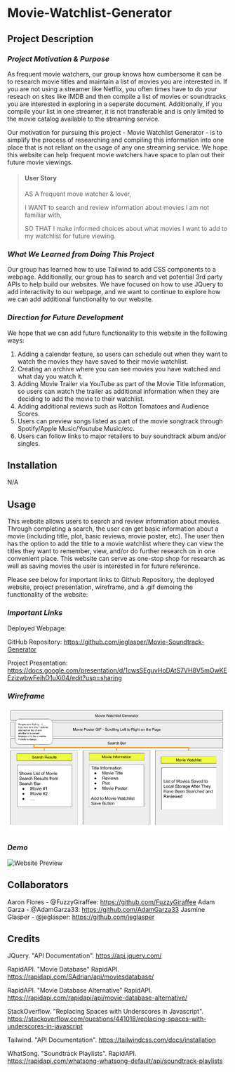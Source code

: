 # Movie-Watchlist-Generator

## **Project Description**

### *Project Motivation & Purpose*

As frequent movie watchers, our group knows how cumbersome it can be to research movie titles and maintain a list of movies you are interested in. If you are not using a streamer like Netflix, you often times have to do your reseach on sites like IMDB and then compile a list of movies or soundtracks you are interested in exploring in a seperate document. Additionally, if you compile your list in one streamer, it is not transferable and is only limited to the movie catalog available to the streaming service.

Our motivation for pursuing this project - Movie Watchlist Generator - is to simplify the process of researching and compiling this information into one place that is not reliant on the usage of any one streaming service. We hope this website can help frequent movie watchers have space to plan out their future movie viewings.

>#### **User Story**  
>
>AS A frequent move watcher & lover,
>
>I WANT to search and review information about movies I am not familiar with,
>
>SO THAT I make informed choices about what movies I want to add to my watchlist for future viewing.

### *What We Learned from Doing This Project*

Our group has learned how to use Tailwind to add CSS components to a webpage. Additionally, our group has to search and vet potential 3rd party APIs to help build our websites. We have focused on how to use JQuery to add interactivity to our webpage, and we want to continue to explore how we can add additional functionality to our website.

### *Direction for Future Development*

We hope that we can add future functionality to this website in the following ways:

1. Adding a calendar feature, so users can schedule out when they want to watch the movies they have saved to their movie watchlist.
2. Creating an archive where you can see movies you have watched and what day you watch it.
3. Adding Movie Trailer via YouTube as part of the Movie Title Information, so users can watch the trailer as additional information when they are deciding to add the movie to their watchlist.
4. Adding additional reviews such as Rotton Tomatoes and Audience Scores.
5. Users can preview songs listed as part of the movie songtrack through Spotify/Apple Music/Youtube Music/etc.
6. Users can follow links to major retailers to buy soundtrack album and/or singles.

## **Installation**

N/A

## **Usage**

This website allows users to search and review information about movies. Through completing a search, the user can get basic information about a movie (including title, plot, basic reviews, movie poster, etc). The user then has the option to add the title to a movie watchlist where they can view the titles they want to remember, view, and/or do further research on in one convenient place. This website can serve as one-stop shop for research as well as saving movies the user is interested in for future reference. 

Please see below for important links to Github Repository, the deployed website, project presentation, wireframe, and a .gif demoing the functionality of the website:

### *Important Links*

Deployed Webpage:

GitHub Repository: https://github.com/jeglasper/Movie-Soundtrack-Generator

Project Presentation: https://docs.google.com/presentation/d/1cwsSEguvHoDAtS7VH8V5mOwKEEzizwbwFeihO1uXi04/edit?usp=sharing

### *Wireframe*

![Project Wireframe](./assets/images/Group%209%20-%20Project%201%20-%20Wireframe.jpg)

### *Demo*

![Website Preview]()

## **Collaborators**

Aaron Flores - @FuzzyGiraffee: https://github.com/FuzzyGiraffee
Adam Garza - @AdamGarza33: https://github.com/AdamGarza33
Jasmine Glasper - @jeglasper: https://github.com/jeglasper

## **Credits**

JQuery. "API Documentation". https://api.jquery.com/

RapidAPI. "Movie Database" RapidAPI. https://rapidapi.com/SAdrian/api/moviesdatabase/

RapidAPI. "Movie Database Alternative" RapidAPI. https://rapidapi.com/rapidapi/api/movie-database-alternative/

StackOverflow. "Replacing Spaces with Underscores in Javascript". https://stackoverflow.com/questions/441018/replacing-spaces-with-underscores-in-javascript

Tailwind. "API Documentation". https://tailwindcss.com/docs/installation

WhatSong. "Soundtrack Playlists". RapidAPI. https://rapidapi.com/whatsong-whatsong-default/api/soundtrack-playlists



